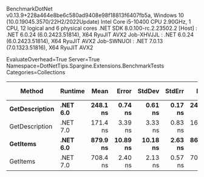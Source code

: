 
BenchmarkDotNet v0.13.9+228a464e8be6c580ad9408e98f18813f6407fb5a, Windows 10 (10.0.19045.3570/22H2/2022Update)
Intel Core i5-10400 CPU 2.90GHz, 1 CPU, 12 logical and 6 physical cores
.NET SDK 8.0.100-rc.2.23502.2
  [Host]     : .NET 6.0.24 (6.0.2423.51814), X64 RyuJIT AVX2
  Job-XHVJJL : .NET 6.0.24 (6.0.2423.51814), X64 RyuJIT AVX2
  Job-SWNUOI : .NET 7.0.13 (7.0.1323.51816), X64 RyuJIT AVX2

EvaluateOverhead=True  Server=True  Namespace=DotNetTips.Spargine.Extensions.BenchmarkTests  
Categories=Collections  

 Method         | Runtime  | Mean     | Error    | StdDev   | StdErr  | Min      | Q1       | Median   | Q3       | Max      | Op/s        | CI99.9% Margin | Iterations | Kurtosis | MValue | Skewness | Rank | LogicalGroup | Baseline | Code Size | Allocated |
--------------- |--------- |---------:|---------:|---------:|--------:|---------:|---------:|---------:|---------:|---------:|------------:|---------------:|-----------:|---------:|-------:|---------:|-----:|------------- |--------- |----------:|----------:|
 **GetDescription** | **.NET 6.0** | **248.1 ns** |  **0.74 ns** |  **0.61 ns** | **0.17 ns** | **247.4 ns** | **247.7 ns** | **247.8 ns** | **248.2 ns** | **249.5 ns** | **4,031,208.3** |      **0.7364 ns** |      **13.00** |    **2.906** |  **2.000** |   **1.1084** |    **2** | *****            | **No**       |     **525 B** |      **24 B** |
 GetDescription | .NET 7.0 | 171.4 ns |  3.39 ns |  3.33 ns | 0.83 ns | 167.2 ns | 167.7 ns | 173.1 ns | 173.4 ns | 176.9 ns | 5,833,422.5 |      3.3932 ns |      16.00 |    1.397 |  2.000 |  -0.0850 |    1 | *            | No       |     529 B |      24 B |
 **GetItems**       | **.NET 6.0** | **879.9 ns** | **10.89 ns** | **10.18 ns** | **2.63 ns** | **865.3 ns** | **871.7 ns** | **878.3 ns** | **888.8 ns** | **895.1 ns** | **1,136,480.8** |     **10.8854 ns** |      **15.00** |    **1.403** |  **2.000** |   **0.1841** |    **4** | *****            | **No**       |     **580 B** |     **512 B** |
 GetItems       | .NET 7.0 | 708.4 ns |  2.40 ns |  2.13 ns | 0.57 ns | 705.5 ns | 707.0 ns | 708.3 ns | 709.6 ns | 712.7 ns | 1,411,581.4 |      2.3973 ns |      14.00 |    2.091 |  2.000 |   0.3610 |    3 | *            | No       |     586 B |     512 B |
